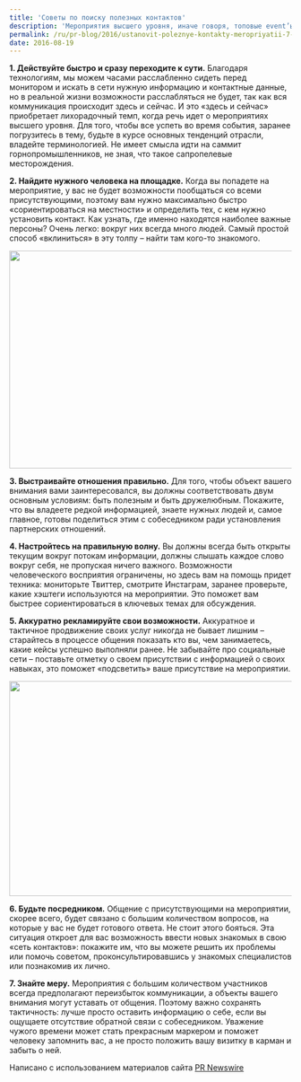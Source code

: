 ```yaml
---
title: 'Советы по поиску полезных контактов'
description: 'Мероприятия высшего уровня, иначе говоря, топовые event’ы, обладают одним интересным качеством – они с одинаковым успехом притягивают к себе представителей органов государственной власти, крупный бизнес, культурную элиту, ведущих журналистов и лидеров общественного мнения.'
permalink: /ru/pr-blog/2016/ustanovit-poleznye-kontakty-meropriyatii-7-prostyh-sovetov
date: 2016-08-19
---
```

<p><b>1. Действуйте быстро и сразу переходите к сути.</b>
  Благодаря технологиям, мы можем часами расслабленно сидеть перед монитором и искать в сети нужную информацию и контактные данные, но в реальной жизни возможности расслабляться не будет, так как вся коммуникация происходит здесь и сейчас. И это «здесь и сейчас» приобретает лихорадочный темп, когда речь идет о мероприятиях высшего уровня. Для того, чтобы все успеть во время события, заранее погрузитесь в тему, будьте в курсе основных тенденций отрасли, владейте терминологией. Не имеет смысла идти на саммит горнопромышленников, не зная, что такое сапропелевые месторождения.</p>
<p><b>2. Найдите нужного человека на площадке.</b>
  Когда вы попадете на мероприятие, у вас не будет возможности пообщаться со всеми присутствующими, поэтому вам нужно максимально быстро «сориентироваться на местности» и определить тех, с кем нужно установить контакт. Как узнать, где именно находятся наиболее важные персоны? Очень легко: вокруг них всегда много людей. Самый простой способ «вклиниться» в эту толпу – найти там кого-то знакомого.</p>
<img src="{{ site.assets }}/upload/conference.jpg" alt="" class="post__img" width="580" height="388">
<p><b>3. Выстраивайте отношения правильно.</b>
  Для того, чтобы объект вашего внимания вами заинтересовался, вы должны соответствовать двум основным условиям: быть полезным и быть дружелюбным. Покажите, что вы владеете редкой информацией, знаете нужных людей и, самое главное, готовы поделиться этим с собеседником ради установления партнерских отношений.</p>
<p><b>4. Настройтесь на правильную волну.</b>
  Вы должны всегда быть открыты текущим вокруг потокам информации, должны слышать каждое слово вокруг себя, не пропуская ничего важного. Возможности человеческого восприятия ограничены, но здесь вам на помощь придет техника: мониторьте Твиттер, смотрите Инстаграм, заранее проверьте, какие хэштеги используются на мероприятии. Это поможет вам быстрее сориентироваться в ключевых темах для обсуждения.</p>
<p><b>5. Аккуратно рекламируйте свои возможности.</b>
  Аккуратное и тактичное продвижение своих услуг никогда не бывает лишним – старайтесь в процессе общения показать кто вы, чем занимаетесь, какие кейсы успешно выполняли ранее. Не забывайте про социальные сети – поставьте отметку о своем присутствии с информацией о своих навыках, это поможет «подсветить» ваше присутствие на мероприятии.</p>
<span class="inline inline-left"><img src="{{ site.assets }}/upload/meeting.jpg" alt="" class="post__img" width="580" height="383"></span>
<p><b>6. Будьте посредником.</b>
  Общение с присутствующими на мероприятии, скорее всего, будет связано с большим количеством вопросов, на которые у вас не будет готового ответа. Не стоит этого бояться. Эта ситуация откроет для вас возможность ввести новых знакомых в свою «сеть контактов»: покажите им, что вы можете решить их проблемы или помочь советом, проконсультировавшись у знакомых специалистов или познакомив их лично.</p>
<p><b>7. Знайте меру.</b>
  Мероприятия с большим количеством участников всегда предполагают переизбыток коммуникации, а объекты вашего внимания могут уставать от общения. Поэтому важно сохранять тактичность: лучше просто оставить информацию о себе, если вы ощущаете отсутствие обратной связи с собеседником. Уважение чужого времени может стать прекрасным маркером и поможет человеку запомнить вас, а не просто положить вашу визитку в карман и забыть о ней.</p>
<p>Написано с использованием материалов сайта <a href="http://www.prnewswire.com/" target="_blank" rel="noopener noreferrer">PR Newswire</a></p>

